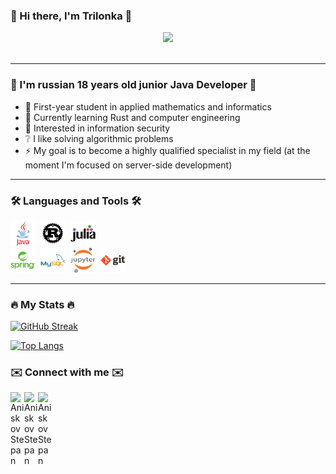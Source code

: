 ### 👋 Hi there, I'm Trilonka 👋

<div id="header" align="center">
  <img src="https://media.giphy.com/media/M9gbBd9nbDrOTu1Mqx/giphy.gif" width="100"/>
  <div id="badges">
    <img src="https://komarev.com/ghpvc/?username=Trilonka&style=flat&color=orange" alt=""/>
  </div>
</div>

---

### 💬 I'm russian 18 years old junior Java Developer 💬
- 🌱 First-year student in applied mathematics and informatics
- 🔭 Currently learning Rust and computer engineering
- 🤔 Interested in information security
- ❔ I like solving algorithmic problems
- ⚡ My goal is to become a highly qualified specialist in my field (at the moment I'm focused on server-side development)
<!-- - 💻 You can check my LeetCode account [here](https://leetcode.com/Trilonka/) -->

---

### 🛠️ Languages and Tools 🛠️

<div>
  <img src="https://github.com/devicons/devicon/blob/master/icons/java/java-original-wordmark.svg" title="Java" alt="Java" width="40" height="40"/>&nbsp;
  <img src="https://github.com/devicons/devicon/blob/master/icons/rust/rust-plain.svg" title="Rust" alt="Rust" width="40" height="40"/>&nbsp;
  <img src="https://github.com/devicons/devicon/blob/master/icons/julia/julia-original-wordmark.svg" title="Julia" alt="Julia" width="40" height="40"/>&nbsp;
  </br>
  <img src="https://github.com/devicons/devicon/blob/master/icons/spring/spring-original-wordmark.svg" title="Spring" alt="Spring" width="40" height="40"/>&nbsp;
  <img src="https://github.com/devicons/devicon/blob/master/icons/mysql/mysql-original-wordmark.svg" title="MySQL"  alt="MySQL" width="40" height="40"/>&nbsp;
  <img src="https://github.com/devicons/devicon/blob/master/icons/jupyter/jupyter-original-wordmark.svg" title="Jupiter"  alt="Jupiter" width="40" height="40"/>&nbsp;
  <img src="https://github.com/devicons/devicon/blob/master/icons/git/git-original-wordmark.svg" title="Git" **alt="Git" width="40" height="40"/>
</div>

---

### 🔥 My Stats 🔥

[![GitHub Streak](http://github-readme-streak-stats.herokuapp.com?user=Trilonka)](https://git.io/streak-stats)

[![Top Langs](https://github-readme-stats.vercel.app/api/top-langs/?username=Trilonka&layout=compact)](https://github.com/anuraghazra/github-readme-stats)

### ✉️ Connect with me ✉️

  [<img align="left" alt="Aniskov Stepan" width="22px" src="https://cdn.jsdelivr.net/npm/simple-icons@v3/icons/vk.svg" />](https://vk.com/trilonka)
  [<img align="left" alt="Aniskov Stepan" width="22px" src="https://cdn.jsdelivr.net/npm/simple-icons@v3/icons/telegram.svg" />](https://t.me/trilonka)
  [<img align="left" alt="Aniskov Stepan" width="22px" src="https://cdn.jsdelivr.net/npm/simple-icons@v3/icons/mail-dot-ru.svg" />](mailto:trilonka@mail.ru)
  
